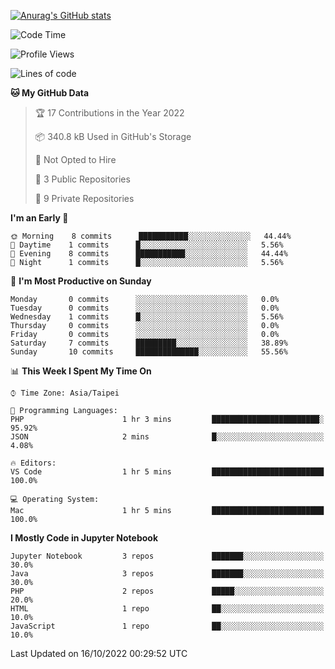 <!--### Hi there 👋-->

<!--
**treevel/treevel** is a ✨ _special_ ✨ repository because its `README.md` (this file) appears on your GitHub profile.

Here are some ideas to get you started:

- 🔭 I’m currently working on ...
- 🌱 I’m currently learning ...
- 👯 I’m looking to collaborate on ...
- 🤔 I’m looking for help with ...
- 💬 Ask me about ...
- 📫 How to reach me: ...
- 😄 Pronouns: ...
- ⚡ Fun fact: ...
-->

<!-- GitHub Stats Card-->
[![Anurag's GitHub stats](https://github-readme-stats.vercel.app/api?username=treevel&show_icons=true&theme=monokai)](https://github.com/anuraghazra/github-readme-stats&count_private=true&show_icons=true)

<!--START_SECTION:waka-->
![Code Time](http://img.shields.io/badge/Code%20Time-1%20hr%208%20mins-blue)

![Profile Views](http://img.shields.io/badge/Profile%20Views-95-blue)

![Lines of code](https://img.shields.io/badge/From%20Hello%20World%20I%27ve%20Written-0%20lines%20of%20code-blue)

**🐱 My GitHub Data** 

> 🏆 17 Contributions in the Year 2022
 > 
> 📦 340.8 kB Used in GitHub's Storage 
 > 
> 🚫 Not Opted to Hire
 > 
> 📜 3 Public Repositories 
 > 
> 🔑 9 Private Repositories  
 > 
**I'm an Early 🐤** 

```text
🌞 Morning    8 commits      ███████████░░░░░░░░░░░░░░   44.44% 
🌆 Daytime    1 commits      █░░░░░░░░░░░░░░░░░░░░░░░░   5.56% 
🌃 Evening    8 commits      ███████████░░░░░░░░░░░░░░   44.44% 
🌙 Night      1 commits      █░░░░░░░░░░░░░░░░░░░░░░░░   5.56%

```
📅 **I'm Most Productive on Sunday** 

```text
Monday       0 commits      ░░░░░░░░░░░░░░░░░░░░░░░░░   0.0% 
Tuesday      0 commits      ░░░░░░░░░░░░░░░░░░░░░░░░░   0.0% 
Wednesday    1 commits      █░░░░░░░░░░░░░░░░░░░░░░░░   5.56% 
Thursday     0 commits      ░░░░░░░░░░░░░░░░░░░░░░░░░   0.0% 
Friday       0 commits      ░░░░░░░░░░░░░░░░░░░░░░░░░   0.0% 
Saturday     7 commits      █████████░░░░░░░░░░░░░░░░   38.89% 
Sunday       10 commits     ██████████████░░░░░░░░░░░   55.56%

```


📊 **This Week I Spent My Time On** 

```text
⌚︎ Time Zone: Asia/Taipei

💬 Programming Languages: 
PHP                      1 hr 3 mins         ████████████████████████░   95.92% 
JSON                     2 mins              █░░░░░░░░░░░░░░░░░░░░░░░░   4.08%

🔥 Editors: 
VS Code                  1 hr 5 mins         █████████████████████████   100.0%

💻 Operating System: 
Mac                      1 hr 5 mins         █████████████████████████   100.0%

```

**I Mostly Code in Jupyter Notebook** 

```text
Jupyter Notebook         3 repos             ███████░░░░░░░░░░░░░░░░░░   30.0% 
Java                     3 repos             ███████░░░░░░░░░░░░░░░░░░   30.0% 
PHP                      2 repos             █████░░░░░░░░░░░░░░░░░░░░   20.0% 
HTML                     1 repo              ██░░░░░░░░░░░░░░░░░░░░░░░   10.0% 
JavaScript               1 repo              ██░░░░░░░░░░░░░░░░░░░░░░░   10.0%

```
 Last Updated on 16/10/2022 00:29:52 UTC
<!--END_SECTION:waka-->
